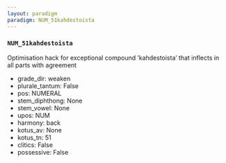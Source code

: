 ```yaml
---
layout: paradigm
paradigm: NUM_51kahdestoista
---
```

### ` NUM_51kahdestoista `

Optimisation hack for exceptional compound ’kahdestoista’ that inflects in all parts with agreement
* grade_dir: weaken
* plurale_tantum: False
* pos: NUMERAL
* stem_diphthong: None
* stem_vowel: None
* upos: NUM
* harmony: back
* kotus_av: None
* kotus_tn: 51
* clitics: False
* possessive: False
